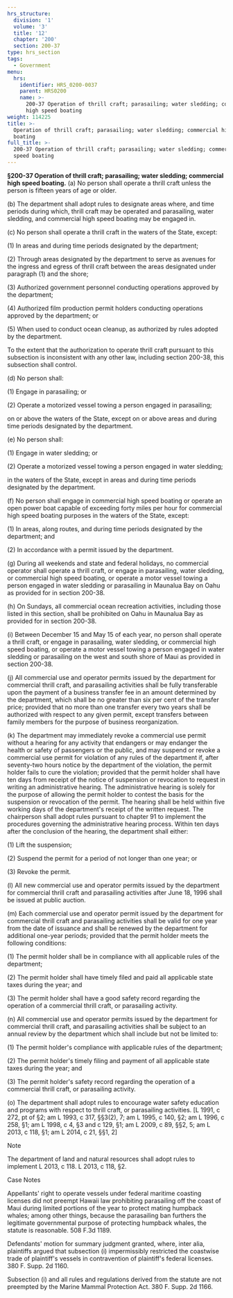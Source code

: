 ```yaml
---
hrs_structure:
  division: '1'
  volume: '3'
  title: '12'
  chapter: '200'
  section: 200-37
type: hrs_section
tags:
  - Government
menu:
  hrs:
    identifier: HRS_0200-0037
    parent: HRS0200
    name: >-
      200-37 Operation of thrill craft; parasailing; water sledding; commercial
      high speed boating
weight: 114225
title: >-
  Operation of thrill craft; parasailing; water sledding; commercial high speed
  boating
full_title: >-
  200-37 Operation of thrill craft; parasailing; water sledding; commercial high
  speed boating
---
```

**§200-37 Operation of thrill craft; parasailing; water sledding; commercial high speed boating.** (a) No person shall operate a thrill craft unless the person is fifteen years of age or older.

(b) The department shall adopt rules to designate areas where, and time periods during which, thrill craft may be operated and parasailing, water sledding, and commercial high speed boating may be engaged in.

(c) No person shall operate a thrill craft in the waters of the State, except:

(1) In areas and during time periods designated by the department;

(2) Through areas designated by the department to serve as avenues for the ingress and egress of thrill craft between the areas designated under paragraph (1) and the shore;

(3) Authorized government personnel conducting operations approved by the department;

(4) Authorized film production permit holders conducting operations approved by the department; or

(5) When used to conduct ocean cleanup, as authorized by rules adopted by the department.

To the extent that the authorization to operate thrill craft pursuant to this subsection is inconsistent with any other law, including section 200-38, this subsection shall control.

(d) No person shall:

(1) Engage in parasailing; or

(2) Operate a motorized vessel towing a person engaged in parasailing;

on or above the waters of the State, except on or above areas and during time periods designated by the department.

(e) No person shall:

(1) Engage in water sledding; or

(2) Operate a motorized vessel towing a person engaged in water sledding;

in the waters of the State, except in areas and during time periods designated by the department.

(f) No person shall engage in commercial high speed boating or operate an open power boat capable of exceeding forty miles per hour for commercial high speed boating purposes in the waters of the State, except:

(1) In areas, along routes, and during time periods designated by the department; and

(2) In accordance with a permit issued by the department.

(g) During all weekends and state and federal holidays, no commercial operator shall operate a thrill craft, or engage in parasailing, water sledding, or commercial high speed boating, or operate a motor vessel towing a person engaged in water sledding or parasailing in Maunalua Bay on Oahu as provided for in section 200-38.

(h) On Sundays, all commercial ocean recreation activities, including those listed in this section, shall be prohibited on Oahu in Maunalua Bay as provided for in section 200-38.

(i) Between December 15 and May 15 of each year, no person shall operate a thrill craft, or engage in parasailing, water sledding, or commercial high speed boating, or operate a motor vessel towing a person engaged in water sledding or parasailing on the west and south shore of Maui as provided in section 200-38.

(j) All commercial use and operator permits issued by the department for commercial thrill craft, and parasailing activities shall be fully transferable upon the payment of a business transfer fee in an amount determined by the department, which shall be no greater than six per cent of the transfer price; provided that no more than one transfer every two years shall be authorized with respect to any given permit, except transfers between family members for the purpose of business reorganization.

(k) The department may immediately revoke a commercial use permit without a hearing for any activity that endangers or may endanger the health or safety of passengers or the public, and may suspend or revoke a commercial use permit for violation of any rules of the department if, after seventy-two hours notice by the department of the violation, the permit holder fails to cure the violation; provided that the permit holder shall have ten days from receipt of the notice of suspension or revocation to request in writing an administrative hearing. The administrative hearing is solely for the purpose of allowing the permit holder to contest the basis for the suspension or revocation of the permit. The hearing shall be held within five working days of the department's receipt of the written request. The chairperson shall adopt rules pursuant to chapter 91 to implement the procedures governing the administrative hearing process. Within ten days after the conclusion of the hearing, the department shall either:

(1) Lift the suspension;

(2) Suspend the permit for a period of not longer than one year; or

(3) Revoke the permit.

(l) All new commercial use and operator permits issued by the department for commercial thrill craft and parasailing activities after June 18, 1996 shall be issued at public auction.

(m) Each commercial use and operator permit issued by the department for commercial thrill craft and parasailing activities shall be valid for one year from the date of issuance and shall be renewed by the department for additional one-year periods; provided that the permit holder meets the following conditions:

(1) The permit holder shall be in compliance with all applicable rules of the department;

(2) The permit holder shall have timely filed and paid all applicable state taxes during the year; and

(3) The permit holder shall have a good safety record regarding the operation of a commercial thrill craft, or parasailing activity.

(n) All commercial use and operator permits issued by the department for commercial thrill craft, and parasailing activities shall be subject to an annual review by the department which shall include but not be limited to:

(1) The permit holder's compliance with applicable rules of the department;

(2) The permit holder's timely filing and payment of all applicable state taxes during the year; and

(3) The permit holder's safety record regarding the operation of a commercial thrill craft, or parasailing activity.

(o) The department shall adopt rules to encourage water safety education and programs with respect to thrill craft, or parasailing activities. [L 1991, c 272, pt of §2; am L 1993, c 317, §§3(2), 7; am L 1995, c 140, §2; am L 1996, c 258, §1; am L 1998, c 4, §3 and c 129, §1; am L 2009, c 89, §§2, 5; am L 2013, c 118, §1; am L 2014, c 21, §§1, 2]

Note

The department of land and natural resources shall adopt rules to implement L 2013, c 118\. L 2013, c 118, §2.

Case Notes

Appellants' right to operate vessels under federal maritime coasting licenses did not preempt Hawaii law prohibiting parasailing off the coast of Maui during limited portions of the year to protect mating humpback whales; among other things, because the parasailing ban furthers the legitimate governmental purpose of protecting humpback whales, the statute is reasonable. 508 F.3d 1189.

Defendants' motion for summary judgment granted, where, inter alia, plaintiffs argued that subsection (i) impermissibly restricted the coastwise trade of plaintiff's vessels in contravention of plaintiff's federal licenses. 380 F. Supp. 2d 1160.

Subsection (i) and all rules and regulations derived from the statute are not preempted by the Marine Mammal Protection Act. 380 F. Supp. 2d 1166.